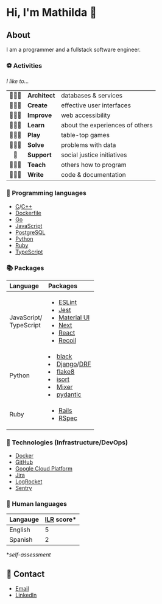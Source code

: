 # Hi, I'm Mathilda 👾

## About

I am a programmer and a fullstack software engineer.

### ⚽ Activities

*I like to...*

||||
|:-:|:-|:-|
|👷🏻‍♀️| **Architect** | databases & services             |
|👩🏻‍🎨| **Create**    | effective user interfaces        |
|👩🏻‍🔧| **Improve**   | web accessibility                |
|👩🏻‍🎓| **Learn**     | about the experiences of others  |
|🧙🏻‍♀️| **Play**      | table-top games                  |
|👩🏻‍🔬| **Solve**     | problems with data               |
|🌱| **Support**   | social justice initiatives       |
|👩🏻‍🏫| **Teach**     | others how to program            |
|👩🏻‍💻| **Write**     | code & documentation             |

### 💽 Programming languages

- [C](https://en.cppreference.com/w/c/language/)/[C++](https://en.cppreference.com/w/cpp/language/)
- [Dockerfile](https://docs.docker.com/engine/reference/builder/)
- [Go](https://go.dev/doc/)
- [JavaScript](https://developer.mozilla.org/docs/Web/JavaScript/)
- [PostgreSQL](https://www.postgresql.org/docs/)
- [Python](https://docs.python.org/)
- [Ruby](https://ruby-doc.org/)
- [TypeScript](https://www.typescriptlang.org/docs/)

### 📚 Packages

| Language | Packages |
|:-|:-|
| JavaScript/<br />TypeScript  | <ul><li>[ESLint](https://eslint.org/docs/user-guide/getting-started)</li><li>[Jest](https://jestjs.io/docs/getting-started/)</li><li>[Material UI](https://mui.com/)</li><li>[Next](https://nextjs.org/docs/getting-started/)</li><li>[React](https://reactjs.org/docs/getting-started.html)</li><li>[Recoil](https://recoiljs.org/)</ul> |
| Python | </ul><li>[black](https://black.readthedocs.io/)</li><li>[Django](https://docs.djangoproject.com/)/[DRF](https://www.django-rest-framework.org/)</li><li>[flake8](https://flake8.pycqa.org/)</li><li>[isort](https://pycqa.github.io/isort/)</li><li>[Mixer](https://mixer.readthedocs.io/)</li><li>[pydantic](https://pydantic-docs.helpmanual.io/)</li> |
| Ruby   | <ul><li>[Rails](https://guides.rubyonrails.org/)</li><li>[RSpec](https://rspec.info/documentation)</li></ul> |

### 🧰 Technologies (Infrastructure/DevOps)

- [Docker](https://docs.docker.com/)
- [GitHub](https://docs.github.com/)
- [Google Cloud Platform](https://cloud.google.com/docs/)
- [Jira](https://confluence.atlassian.com/jira/)
- [LogRocket](https://docs.logrocket.com/docs/)
- [Sentry](https://docs.sentry.io/)

### 💬 Human languages

|Langauge|[ILR](https://www.govtilr.org/) score*|
|--------|--|
|English |5 |
|Spanish |2 |

**self-assessment*

## 🔮 Contact

- [Email](me@mathilda.dev)
- [LinkedIn](https://www.linkedin.com/in/mtilda/)

